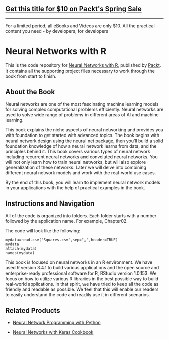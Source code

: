 ## [Get this title for $10 on Packt's Spring Sale](https://www.packt.com/B08022?utm_source=github&utm_medium=packt-github-repo&utm_campaign=spring_10_dollar_2022)
-----
For a limited period, all eBooks and Videos are only $10. All the practical content you need \- by developers, for developers

# Neural Networks with R
This is the code repository for [Neural Networks with R](https://www.packtpub.com/big-data-and-business-intelligence/neural-networks-r?utm_source=github&utm_medium=repository&utm_campaign=9781788397872), published by [Packt](https://www.packtpub.com/?utm_source=github). It contains all the supporting project files necessary to work through the book from start to finish.
## About the Book
Neural networks are one of the most fascinating machine learning models for solving complex computational problems efficiently. Neural networks are used to solve wide range of problems in different areas of AI and machine learning.

This book explains the niche aspects of neural networking and provides you with foundation to get started with advanced topics. The book begins with neural network design using the neural net package, then you’ll build a solid foundation knowledge of how a neural network learns from data, and the principles behind it. This book covers various types of neural network including recurrent neural networks and convoluted neural networks. You will not only learn how to train neural networks, but will also explore generalization of these networks. Later we will delve into combining different neural network models and work with the real-world use cases.

By the end of this book, you will learn to implement neural network models in your applications with the help of practical examples in the book.
## Instructions and Navigation
All of the code is organized into folders. Each folder starts with a number followed by the application name. For example, Chapter02.



The code will look like the following:
```
mydata=read.csv('Squares.csv',sep=",",header=TRUE)
mydata
attach(mydata)
names(mydata)
```

This book is focused on neural networks in an R environment. We have used R version 3.4.1 to build various applications and the open source and enterprise-ready professional software for R, RStudio version 1.0.153. We focus on how to utilize various R libraries in the best possible way to build real-world applications. In that spirit, we have tried to keep all the code as friendly and readable as possible. We feel that this will enable our readers to easily understand the code and readily use it in different scenarios.

## Related Products
* [Neural Network Programming with Python](https://www.packtpub.com/big-data-and-business-intelligence/neural-network-programming-python?utm_source=github&utm_medium=repository&utm_campaign=9781784398217)

* [Neural Networks with Keras Cookbook](https://www.packtpub.com/big-data-and-business-intelligence/neural-networks-keras-cookbook?utm_source=github&utm_medium=repository&utm_campaign=9781789346640)


